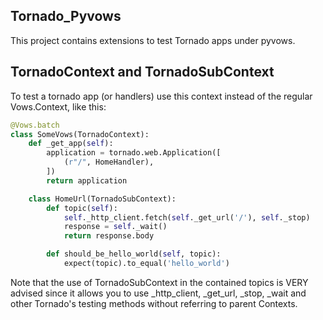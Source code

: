 Tornado_Pyvows
--------------

This project contains extensions to test Tornado apps under pyvows.

TornadoContext and TornadoSubContext
------------------------------------

To test a tornado app (or handlers) use this context instead of the regular
Vows.Context, like this:

```python
@Vows.batch
class SomeVows(TornadoContext):
    def _get_app(self):
        application = tornado.web.Application([
            (r"/", HomeHandler),
        ])
        return application

    class HomeUrl(TornadoSubContext):
        def topic(self):
            self._http_client.fetch(self._get_url('/'), self._stop)
            response = self._wait()
            return response.body

        def should_be_hello_world(self, topic):
            expect(topic).to_equal('hello_world')
```

Note that the use of TornadoSubContext in the contained topics is VERY advised
since it allows you to use _http_client, _get_url, _stop, _wait and other
Tornado's testing methods without referring to parent Contexts.
